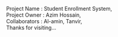Project Name :  Student Enrollment System,  
Project Owner : Azim Hossain,  
Collaborators : Al-amin, Tanvir,  
Thanks for visiting...
